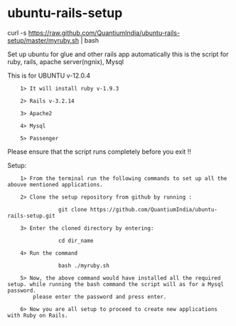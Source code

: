 ubuntu-rails-setup
==================
curl -s https://raw.github.com/QuantiumIndia/ubuntu-rails-setup/master/myruby.sh | bash

Set up ubuntu for glue and other rails app automatically this is the script for ruby, rails, apache server(ngnix), Mysql

  This is for UBUNTU v-12.0.4
  
        1> It will install ruby v-1.9.3 
        
        2> Rails v-3.2.14

        3> Apache2

        4> Mysql

        5> Passenger

Please ensure that the script runs completely before you exit !!



Setup:

        1> From the terminal run the following commands to set up all the abouve mentioned applications.  
        
        2> Clone the setup repository from github by running :
                    
                    git clone https://github.com/QuantiumIndia/ubuntu-rails-setup.git 
        
        3> Enter the cloned directory by entering:
        
                    cd dir_name
        
        4> Run the command 
                  
                    bash ./myruby.sh
                  
        5> Now, the above command would have installed all the required setup. while running the bash command the script will as for a Mysql password.
            please enter the password and press enter.
            
        6> Now you are all setup to proceed to create new applications with Ruby on Rails.

